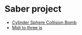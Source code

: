 Saber project
==================
- [Cylinder Sphere Collision Bomb](https://yehrenhao.github.io/SaberProject/collision/CylinderSphereBomb.html)
- [Midi to three js](https://yehrenhao.github.io/SaberProject/midi/miditest.html)